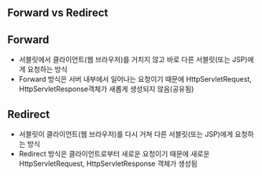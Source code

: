 ## Forward vs Redirect

## Forward

- 서블릿에서 클라이언트(웹 브라우저)를 거치지 않고 바로 다른 서블릿(또는 JSP)에 게 요청하는 방식
- Forward 방식은 서버 내부에서 일어나는 요청이기 때문에 HttpServletRequest, HttpServletResponse객체가 새롭게 생성되지 않음(공유됨)

## Redirect

- 서블릿이 클라이언트(웹 브라우저)를 다시 거쳐 다른 서블릿(또는 JSP)에게 요청하 는 방식
- Redirect 방식은 클라이언트로부터 새로운 요청이기 때문에 새로운 HttpServletRequest, HttpServletResponse 객체가 생성됨